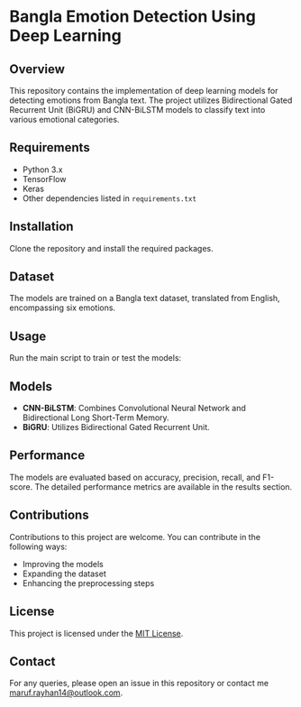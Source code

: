 # Bangla Emotion Detection Using Deep Learning

## Overview
This repository contains the implementation of deep learning models for detecting emotions from Bangla text. The project utilizes Bidirectional Gated Recurrent Unit (BiGRU) and CNN-BiLSTM models to classify text into various emotional categories.

## Requirements
- Python 3.x
- TensorFlow
- Keras
- Other dependencies listed in `requirements.txt`

## Installation
Clone the repository and install the required packages.


## Dataset
The models are trained on a Bangla text dataset, translated from English, encompassing six emotions.

## Usage
Run the main script to train or test the models:


## Models
- **CNN-BiLSTM**: Combines Convolutional Neural Network and Bidirectional Long Short-Term Memory.
- **BiGRU**: Utilizes Bidirectional Gated Recurrent Unit.

## Performance
The models are evaluated based on accuracy, precision, recall, and F1-score. The detailed performance metrics are available in the results section.

## Contributions
Contributions to this project are welcome. You can contribute in the following ways:
- Improving the models
- Expanding the dataset
- Enhancing the preprocessing steps

## License
This project is licensed under the [MIT License](LICENSE).

## Contact
For any queries, please open an issue in this repository or contact me maruf.rayhan14@outlook.com.

